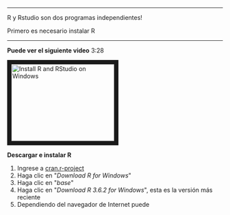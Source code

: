 ***
R y Rstudio son dos programas independientes!

Primero es necesario instalar R
***


**Puede ver el siguiente video** 3:28

<a href="http://www.youtube.com/watch?feature=player_embedded&v=GAGUDL-4aVw" target="_blank">
 <img src="http://img.youtube.com/vi/GAGUDL-4aVw/0.jpg" alt="Install R and RStudio on Windows" width="240" height="180" border="10" />
</a>


**Descargar e instalar R**
 
 1. Ingrese a <a href="https://cran.r-project.org/" target="_blank">cran.r-project</a>
 2. Haga clic en "*Download R for Windows*"
 3. Haga clic en "*base*"
 4. Haga clic en "*Download R 3.6.2 for Windows*", esta es la versión más reciente
 5. Dependiendo del navegador de Internet puede 
